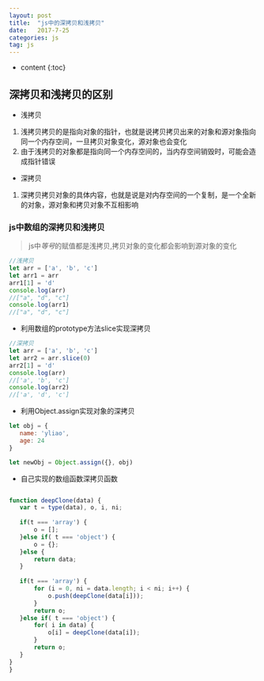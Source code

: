 ```yaml
---
layout: post
title:  "js中的深拷贝和浅拷贝"
date:   2017-7-25
categories: js
tag: js
---
```



* content
{:toc}


## 深拷贝和浅拷贝的区别

- 浅拷贝
 1. 浅拷贝拷贝的是指向对象的指针，也就是说拷贝拷贝出来的对象和源对象指向同一个内存空间，一旦拷贝对象变化，源对象也会变化
 2. 由于浅拷贝的对象都是指向同一个内存空间的，当内存空间销毁时，可能会造成指针错误

- 深拷贝
 1. 深拷贝拷贝对象的具体内容，也就是说是对内存空间的一个复制，是一个全新的对象，源对象和拷贝对象不互相影响


### js中数组的深拷贝和浅拷贝
 

 > js中*等号*的赋值都是浅拷贝,拷贝对象的变化都会影响到源对象的变化

 ```javascript
 //浅拷贝
 let arr = ['a', 'b', 'c']
 let arr1 = arr
 arr1[1] = 'd'
 console.log(arr)
 //["a", "d", "c"]
 console.log(arr1)
 //["a", "d", "c"]
 ```

 - 利用数组的prototype方法slice实现深拷贝

 ```javascript
 //深拷贝
let arr = ['a', 'b', 'c']
let arr2 = arr.slice(0)
arr2[1] = 'd'
console.log(arr)
//['a', 'b', 'c']
console.log(arr2)
//['a', 'd', 'c']
 ```

 - 利用Object.assign实现对象的深拷贝

 ```javascript
let obj = {
    name: 'yliao',
    age: 24
}

let newObj = Object.assign({}, obj)
 ```

 - 自己实现的数组函数深拷贝函数

 ```javascript

function deepClone(data) {
	var t = type(data), o, i, ni;
	
	if(t === 'array') {
	    o = [];
	}else if( t === 'object') {
	    o = {};
	}else {
	    return data;
	}
	
	if(t === 'array') {
	    for (i = 0, ni = data.length; i < ni; i++) {
	        o.push(deepClone(data[i]));
	    }
	    return o;
	}else if( t === 'object') {
	    for( i in data) {
	        o[i] = deepClone(data[i]);
	    }
	    return o;
	}
}
}
 ```